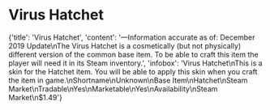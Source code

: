
# Virus Hatchet

{'title': 'Virus Hatchet', 'content': '—Information accurate as of: December 2019 Update\nThe Virus Hatchet is a cosmetically (but not physically) different version of the common base item. To be able to craft this item the player will need it in its Steam inventory.', 'infobox': 'Virus Hatchet\nThis is a skin for the Hatchet item. You will be able to apply this skin when you craft the item in game.\nShortname\nUnknown\nBase Item\nHatchet\nSteam Market\nTradable\nYes\nMarketable\nYes\nAvailability\nSteam Market\n$1.49'}
